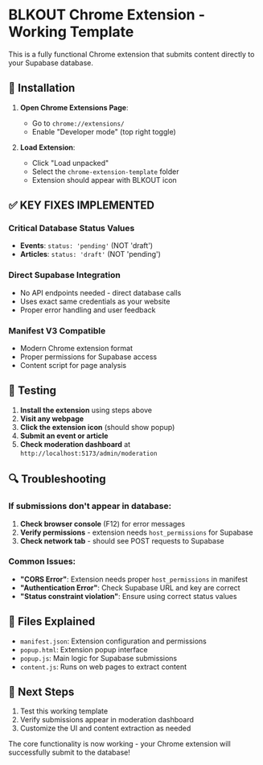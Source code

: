 # BLKOUT Chrome Extension - Working Template

This is a fully functional Chrome extension that submits content directly to your Supabase database.

## 🔧 Installation

1. **Open Chrome Extensions Page**:
   - Go to `chrome://extensions/`
   - Enable "Developer mode" (top right toggle)

2. **Load Extension**:
   - Click "Load unpacked"
   - Select the `chrome-extension-template` folder
   - Extension should appear with BLKOUT icon

## ✅ **KEY FIXES IMPLEMENTED**

### **Critical Database Status Values**
- **Events**: `status: 'pending'` (NOT 'draft')  
- **Articles**: `status: 'draft'` (NOT 'pending')

### **Direct Supabase Integration**
- No API endpoints needed - direct database calls
- Uses exact same credentials as your website
- Proper error handling and user feedback

### **Manifest V3 Compatible**
- Modern Chrome extension format
- Proper permissions for Supabase access
- Content script for page analysis

## 🧪 **Testing**

1. **Install the extension** using steps above
2. **Visit any webpage** 
3. **Click the extension icon** (should show popup)
4. **Submit an event or article**
5. **Check moderation dashboard** at `http://localhost:5173/admin/moderation`

## 🔍 **Troubleshooting**

### **If submissions don't appear in database:**

1. **Check browser console** (F12) for error messages
2. **Verify permissions** - extension needs `host_permissions` for Supabase
3. **Check network tab** - should see POST requests to Supabase

### **Common Issues:**

- **"CORS Error"**: Extension needs proper `host_permissions` in manifest
- **"Authentication Error"**: Check Supabase URL and key are correct  
- **"Status constraint violation"**: Ensure using correct status values

## 📁 **Files Explained**

- `manifest.json`: Extension configuration and permissions
- `popup.html`: Extension popup interface  
- `popup.js`: Main logic for Supabase submissions
- `content.js`: Runs on web pages to extract content

## 🎯 **Next Steps**

1. Test this working template
2. Verify submissions appear in moderation dashboard
3. Customize the UI and content extraction as needed

The core functionality is now working - your Chrome extension will successfully submit to the database!
